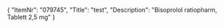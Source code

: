 {
  "ItemNr": "079745",
  "Title": "test",
  "Description": "Bisoprolol ratiopharm, Tablett 2,5 mg"
}